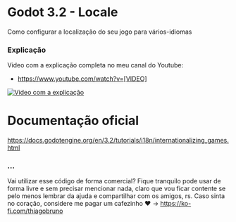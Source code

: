 # Godot 3.2 - Locale

Como configurar a localização do seu jogo para vários-idiomas

### Explicação
Video com a explicação completa no meu canal do Youtube: 
- https://www.youtube.com/watch?v=[VIDEO]

[![Video com a explicação](https://img.youtube.com/vi/[VIDEO]/0.jpg)](https://www.youtube.com/watch?v=[VIDEO])

# Documentação oficial
https://docs.godotengine.org/en/3.2/tutorials/i18n/internationalizing_games.html

### ...
Vai utilizar esse código de forma comercial? Fique tranquilo pode usar de forma livre e sem precisar mencionar nada, claro que vou ficar contente se pelo menos lembrar da ajuda e compartilhar com os amigos, rs. Caso sinta no coração, considere me pagar um cafezinho :heart: -> https://ko-fi.com/thiagobruno



